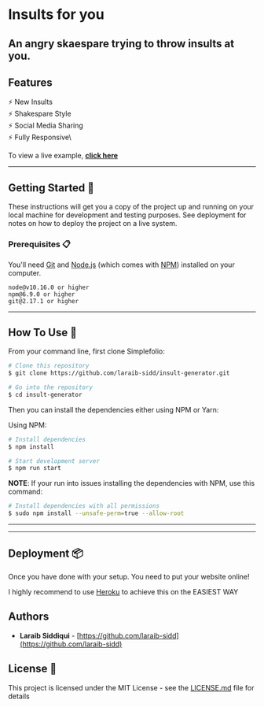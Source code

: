 # Insults for you

## An angry skaespare trying to throw insults at you.

## Features

⚡️ New Insults\
⚡️ Shakespare Style\
⚡️ Social Media Sharing\
⚡️ Fully Responsive\

To view a live example, **[click here](https://insultgenerator7.herokuapp.com/)**

---

## Getting Started 🚀

These instructions will get you a copy of the project up and running on your local machine for development and testing purposes. See deployment for notes on how to deploy the project on a live system.

### Prerequisites 📋

You'll need [Git](https://git-scm.com) and [Node.js](https://nodejs.org/en/download/) (which comes with [NPM](http://npmjs.com)) installed on your computer.

```
node@v10.16.0 or higher
npm@6.9.0 or higher
git@2.17.1 or higher
```

---

## How To Use 🔧

From your command line, first clone Simplefolio:

```bash
# Clone this repository
$ git clone https://github.com/laraib-sidd/insult-generator.git

# Go into the repository
$ cd insult-generator

```

Then you can install the dependencies either using NPM or Yarn:

Using NPM:

```bash
# Install dependencies
$ npm install

# Start development server
$ npm run start
```

**NOTE**:
If your run into issues installing the dependencies with NPM, use this command:

```bash
# Install dependencies with all permissions
$ sudo npm install --unsafe-perm=true --allow-root
```
---

---

## Deployment 📦

Once you have done with your setup. You need to put your website online!

I highly recommend to use [Heroku](https://heroku.com) to achieve this on the EASIEST WAY

## Authors

- **Laraib Siddiqui** - [https://github.com/laraib-sidd](https://github.com/laraib-sidd)


## License 📄

This project is licensed under the MIT License - see the [LICENSE.md](LICENSE.md) file for details

